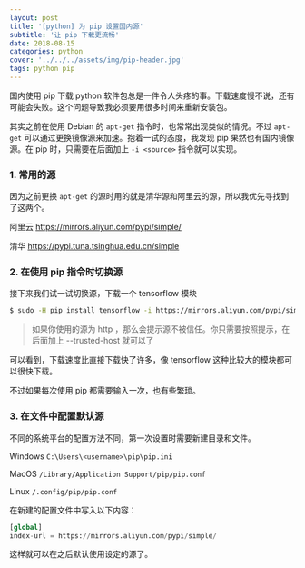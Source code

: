 ```yaml
---
layout: post
title: '[python] 为 pip 设置国内源'
subtitle: '让 pip 下载更流畅'
date: 2018-08-15
categories: python
cover: '../../../assets/img/pip-header.jpg'
tags: python pip
---
```


国内使用 pip 下载 python 软件包总是一件令人头疼的事。下载速度慢不说，还有可能会失败。这个问题导致我必须要用很多时间来重新安装包。

其实之前在使用 Debian 的 `apt-get` 指令时，也常常出现类似的情况。不过 `apt-get` 可以通过更换镜像源来加速。抱着一试的态度，我发现 pip 果然也有国内镜像源。在 pip 时，只需要在后面加上 `-i <source>` 指令就可以实现。

### 1. 常用的源

因为之前更换 `apt-get` 的源时用的就是清华源和阿里云的源，所以我优先寻找到了这两个。

阿里云 <https://mirrors.aliyun.com/pypi/simple/>

清华 <https://pypi.tuna.tsinghua.edu.cn/simple>

### 2. 在使用 pip 指令时切换源

接下来我们试一试切换源，下载一个 tensorflow 模块

```bash
$ sudo -H pip install tensorflow -i https://mirrors.aliyun.com/pypi/simple/
```

> 如果你使用的源为 http ，那么会提示源不被信任。你只需要按照提示，在后面加上 --trusted-host <host> 就可以了

可以看到，下载速度比直接下载快了许多，像 tensorflow 这种比较大的模块都可以很快下载。

不过如果每次使用 pip 都需要输入一次，也有些繁琐。

### 3. 在文件中配置默认源

不同的系统平台的配置方法不同，第一次设置时需要新建目录和文件。

Windows `C:\Users\<username>\pip\pip.ini`

MacOS `/Library/Application Support/pip/pip.conf`

Linux `/.config/pip/pip.conf`

在新建的配置文件中写入以下内容：

```python
[global]
index-url = https://mirrors.aliyun.com/pypi/simple/
```

这样就可以在之后默认使用设定的源了。
